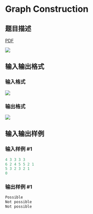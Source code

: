 # Graph Construction

## 题目描述

[problemUrl]: https://uva.onlinejudge.org/index.php?option=com_onlinejudge&Itemid=8&category=19&page=show_problem&problem=1661

[PDF](https://uva.onlinejudge.org/external/107/p10720.pdf)

![](https://cdn.luogu.com.cn/upload/vjudge_pic/UVA10720/a2dfcfde48a0ccc0924045380ded321f9bddbadb.png)

## 输入输出格式

### 输入格式

![](https://cdn.luogu.com.cn/upload/vjudge_pic/UVA10720/c250e1062935dce599fc6c3a58899a628e07ab02.png)

### 输出格式

![](https://cdn.luogu.com.cn/upload/vjudge_pic/UVA10720/79d7a33b2bcbcadd026dc1c9700bf4f93163df41.png)

## 输入输出样例

### 输入样例 #1

```cpp
4 3 3 3 3
6 2 4 5 5 2 1
5 3 2 3 2 1
0
```


### 输出样例 #1

```cpp
Possible
Not possible
Not possible
```


